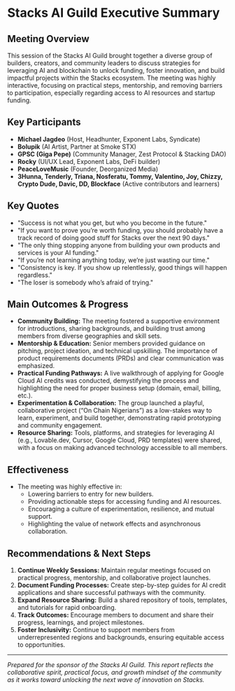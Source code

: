 # Stacks AI Guild Executive Summary

## Meeting Overview
This session of the Stacks AI Guild brought together a diverse group of builders, creators, and community leaders to discuss strategies for leveraging AI and blockchain to unlock funding, foster innovation, and build impactful projects within the Stacks ecosystem. The meeting was highly interactive, focusing on practical steps, mentorship, and removing barriers to participation, especially regarding access to AI resources and startup funding.

## Key Participants
- **Michael Jagdeo** (Host, Headhunter, Exponent Labs, Syndicate)
- **Bolupik** (AI Artist, Partner at Smoke STX)
- **GPSC (Giga Pepe)** (Community Manager, Zest Protocol & Stacking DAO)
- **Rocky** (UI/UX Lead, Exponent Labs, DeFi builder)
- **PeaceLoveMusic** (Founder, Deorganized Media)
- **3Hunna, Tenderly, Triana, Nosferatu, Tommy, Valentino, Joy, Chizzy, Crypto Dude, Davic, DD, Blockface** (Active contributors and learners)

## Key Quotes
- "Success is not what you get, but who you become in the future."
- "If you want to prove you’re worth funding, you should probably have a track record of doing good stuff for Stacks over the next 90 days."
- "The only thing stopping anyone from building your own products and services is your AI funding."
- "If you’re not learning anything today, we’re just wasting our time."
- "Consistency is key. If you show up relentlessly, good things will happen regardless."
- "The loser is somebody who’s afraid of trying."

## Main Outcomes & Progress
- **Community Building:** The meeting fostered a supportive environment for introductions, sharing backgrounds, and building trust among members from diverse geographies and skill sets.
- **Mentorship & Education:** Senior members provided guidance on pitching, project ideation, and technical upskilling. The importance of product requirements documents (PRDs) and clear communication was emphasized.
- **Practical Funding Pathways:** A live walkthrough of applying for Google Cloud AI credits was conducted, demystifying the process and highlighting the need for proper business setup (domain, email, billing, etc.).
- **Experimentation & Collaboration:** The group launched a playful, collaborative project (“On Chain Nigerians”) as a low-stakes way to learn, experiment, and build together, demonstrating rapid prototyping and community engagement.
- **Resource Sharing:** Tools, platforms, and strategies for leveraging AI (e.g., Lovable.dev, Cursor, Google Cloud, PRD templates) were shared, with a focus on making advanced technology accessible to all members.

## Effectiveness
- The meeting was highly effective in:
  - Lowering barriers to entry for new builders.
  - Providing actionable steps for accessing funding and AI resources.
  - Encouraging a culture of experimentation, resilience, and mutual support.
  - Highlighting the value of network effects and asynchronous collaboration.

## Recommendations & Next Steps
1. **Continue Weekly Sessions:** Maintain regular meetings focused on practical progress, mentorship, and collaborative project launches.
2. **Document Funding Processes:** Create step-by-step guides for AI credit applications and share successful pathways with the community.
3. **Expand Resource Sharing:** Build a shared repository of tools, templates, and tutorials for rapid onboarding.
4. **Track Outcomes:** Encourage members to document and share their progress, learnings, and project milestones.
5. **Foster Inclusivity:** Continue to support members from underrepresented regions and backgrounds, ensuring equitable access to opportunities.

---

*Prepared for the sponsor of the Stacks AI Guild. This report reflects the collaborative spirit, practical focus, and growth mindset of the community as it works toward unlocking the next wave of innovation on Stacks.*

